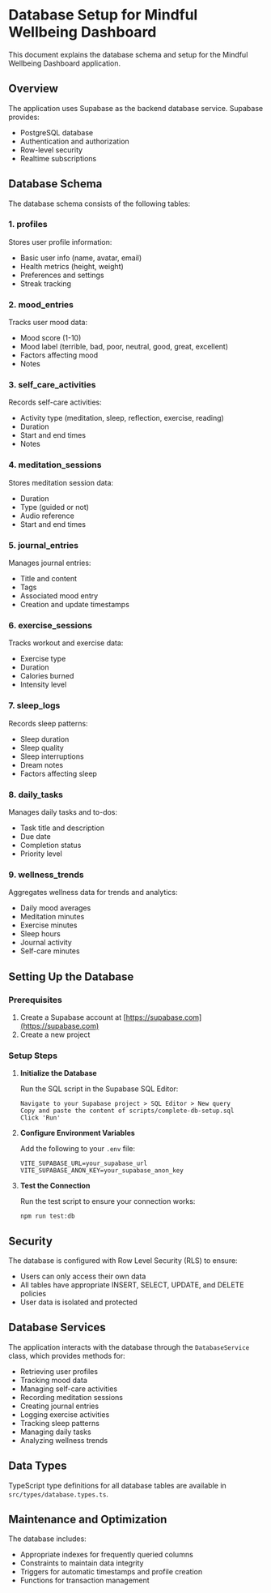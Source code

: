 # Database Setup for Mindful Wellbeing Dashboard

This document explains the database schema and setup for the Mindful Wellbeing Dashboard application.

## Overview

The application uses Supabase as the backend database service. Supabase provides:
- PostgreSQL database
- Authentication and authorization
- Row-level security
- Realtime subscriptions

## Database Schema

The database schema consists of the following tables:

### 1. profiles
Stores user profile information:
- Basic user info (name, avatar, email)
- Health metrics (height, weight)
- Preferences and settings
- Streak tracking

### 2. mood_entries
Tracks user mood data:
- Mood score (1-10)
- Mood label (terrible, bad, poor, neutral, good, great, excellent)
- Factors affecting mood
- Notes

### 3. self_care_activities
Records self-care activities:
- Activity type (meditation, sleep, reflection, exercise, reading)
- Duration
- Start and end times
- Notes

### 4. meditation_sessions
Stores meditation session data:
- Duration
- Type (guided or not)
- Audio reference
- Start and end times

### 5. journal_entries
Manages journal entries:
- Title and content
- Tags
- Associated mood entry
- Creation and update timestamps

### 6. exercise_sessions
Tracks workout and exercise data:
- Exercise type
- Duration
- Calories burned
- Intensity level

### 7. sleep_logs
Records sleep patterns:
- Sleep duration
- Sleep quality
- Sleep interruptions
- Dream notes
- Factors affecting sleep

### 8. daily_tasks
Manages daily tasks and to-dos:
- Task title and description
- Due date
- Completion status
- Priority level

### 9. wellness_trends
Aggregates wellness data for trends and analytics:
- Daily mood averages
- Meditation minutes
- Exercise minutes
- Sleep hours
- Journal activity
- Self-care minutes

## Setting Up the Database

### Prerequisites
1. Create a Supabase account at [https://supabase.com](https://supabase.com)
2. Create a new project

### Setup Steps

1. **Initialize the Database**
   
   Run the SQL script in the Supabase SQL Editor:
   ```
   Navigate to your Supabase project > SQL Editor > New query
   Copy and paste the content of scripts/complete-db-setup.sql
   Click 'Run'
   ```

2. **Configure Environment Variables**
   
   Add the following to your `.env` file:
   ```
   VITE_SUPABASE_URL=your_supabase_url
   VITE_SUPABASE_ANON_KEY=your_supabase_anon_key
   ```

3. **Test the Connection**
   
   Run the test script to ensure your connection works:
   ```
   npm run test:db
   ```

## Security

The database is configured with Row Level Security (RLS) to ensure:

- Users can only access their own data
- All tables have appropriate INSERT, SELECT, UPDATE, and DELETE policies
- User data is isolated and protected

## Database Services

The application interacts with the database through the `DatabaseService` class, which provides methods for:

- Retrieving user profiles
- Tracking mood data
- Managing self-care activities
- Recording meditation sessions
- Creating journal entries
- Logging exercise activities
- Tracking sleep patterns
- Managing daily tasks
- Analyzing wellness trends

## Data Types

TypeScript type definitions for all database tables are available in `src/types/database.types.ts`.

## Maintenance and Optimization

The database includes:
- Appropriate indexes for frequently queried columns
- Constraints to maintain data integrity
- Triggers for automatic timestamps and profile creation
- Functions for transaction management 